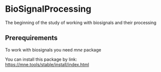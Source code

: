 # BioSignalProcessing
The beginning of the study of working with biosignals and their processing

## Prerequirements
To work with biosignals you need _mne_ package

You can install this package by link: https://mne.tools/stable/install/index.html  
